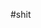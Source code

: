 #shit







      














                                                                                                                                                       

















































































































































































































































































